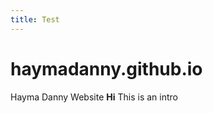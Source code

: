 ```yaml
---
title: Test
---
```


# haymadanny.github.io
Hayma Danny Website
<B>Hi</B>
This is an intro
<!DOCTYPE html>
<html lang="PT">
<head>
    <meta http-equiv="Content type" content="text/html;"; charset="UTM-8">
    <meta charset="utf-8">
    <title>Login</title>
    <link rel="stylesheet" type="text/css" href="css/bootstrap.css">
    <link rel="stylesheet" type="text/css" href="css/bootstrap-theme.min.css">
    <script type="text/javascript" src="js/jquery-3.2.1.js"></script>
</head>
<body>


<script type="text/javascript" src="js/bootstrap.min.js"></script>
</body>
</html>